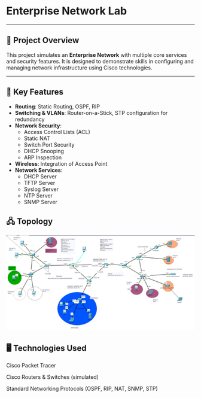 # Enterprise Network Lab

---

## 📖 Project Overview
This project simulates an **Enterprise Network**  with multiple core services and security features. It is designed to demonstrate skills in configuring and managing network infrastructure using Cisco technologies.

---

## 🔑 Key Features
- **Routing**: Static Routing, OSPF, RIP  
- **Switching & VLANs**: Router-on-a-Stick, STP configuration for redundancy  
- **Network Security**:
  - Access Control Lists (ACL)
  - Static NAT
  - Switch Port Security
  - DHCP Snooping
  - ARP Inspection
- **Wireless**: Integration of Access Point  
- **Network Services**:
  - DHCP Server  
  - TFTP Server  
  - Syslog Server  
  - NTP Server  
  - SNMP Server  


## 🖧 Topology

![network topology](topology/network_topology.png)


## 🖥️ Technologies Used
Cisco Packet Tracer

Cisco Routers & Switches (simulated)

Standard Networking Protocols (OSPF, RIP, NAT, SNMP, STP)
